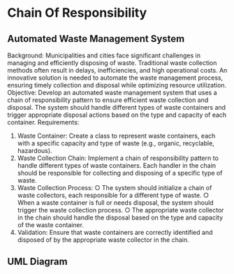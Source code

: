 # Chain Of Responsibility
## Automated Waste Management System

Background: Municipalities and cities face significant challenges in managing and efficiently disposing of waste. Traditional waste collection methods often result in delays, inefficiencies, and high operational costs. An innovative solution is needed to automate the waste management process, ensuring timely collection and disposal while optimizing resource utilization.
Objective: Develop an automated waste management system that uses a chain of responsibility pattern to ensure efficient waste collection and disposal. The system should handle different types of waste containers and trigger appropriate disposal actions based on the type and capacity of each container.
Requirements:
1.	Waste Container: Create a class to represent waste containers, each with a specific capacity and type of waste (e.g., organic, recyclable, hazardous).
2.	Waste Collection Chain: Implement a chain of responsibility pattern to handle different types of waste containers. Each handler in the chain should be responsible for collecting and disposing of a specific type of waste.
3.	Waste Collection Process:
○	The system should initialize a chain of waste collectors, each responsible for a different type of waste.
○	When a waste container is full or needs disposal, the system should trigger the waste collection process.
○	The appropriate waste collector in the chain should handle the disposal based on the type and capacity of the waste container.
4.	Validation: Ensure that waste containers are correctly identified and disposed of by the appropriate waste collector in the chain.

## UML Diagram
